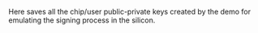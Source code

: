 Here saves all the chip/user public-private keys created by the demo for emulating the signing process in the silicon. 